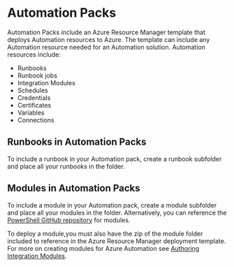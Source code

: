 # Automation Packs
Automation Packs include an Azure Resource Manager template that deploys Automation resources to Azure.  The template can include any Automation resource needed for an Automation solution.  Automation resources include:

- Runbooks 
- Runbook jobs
- Integration Modules
- Schedules
- Credentials
- Certificates
- Variables
- Connections

## Runbooks in Automation Packs
To include a runbook in your Automation pack, create a runbook subfolder and place all your runbooks in the folder.  

## Modules in Automation Packs
To include a module in your Automation pack, create a module subfolder and place all your modules in the folder. Alternatively, you can reference the [PowerShell GitHub repository](https://github.com/powershell) for modules. 

To deploy a module,you must also have the zip of the module folder included to reference in the Azure Resource Manager deployment template.  For more on creating modules for Azure Automation see [Authoring Integration Modules](http://azure.microsoft.com/blog/2014/12/15/authoring-integration-modules-for-azure-automation/).  



